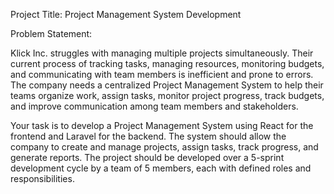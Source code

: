 Project Title: Project Management System Development

Problem Statement:

Klick Inc. struggles with managing multiple projects simultaneously. Their current process of tracking tasks, managing resources, monitoring budgets, and communicating with team members is inefficient and prone to errors. The company needs a centralized Project Management System to help their teams organize work, assign tasks, monitor project progress, track budgets, and improve communication among team members and stakeholders.

Your task is to develop a Project Management System using React for the frontend and Laravel for the backend. The system should allow the company to create and manage projects, assign tasks, track progress, and generate reports. The project should be developed over a 5-sprint development cycle by a team of 5 members, each with defined roles and responsibilities.
